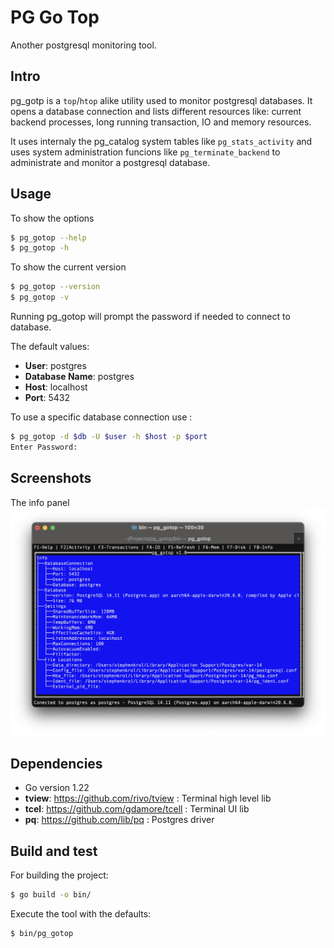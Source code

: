 # PG Go Top

Another postgresql monitoring tool.


## Intro

pg_gotp is a `top`/`htop` alike utility used to monitor postgresql databases.
It opens a database connection and lists different resources like: 
current backend processes, long running transaction, IO and memory resources.

It uses internaly the pg_catalog system tables like `pg_stats_activity` and uses system administration funcions like `pg_terminate_backend` to administrate and monitor a postgresql database.


## Usage

To show the options 
```bash
$ pg_gotop --help
$ pg_gotop -h
```

To show the current version
```bash
$ pg_gotop --version
$ pg_gotop -v
```

Running pg_gotop will prompt the password if needed to connect to database. 

The default values: 
* **User**: postgres
* **Database Name**: postgres
* **Host**: localhost
* **Port**: 5432 

To use a specific database connection use :
```bash
$ pg_gotop -d $db -U $user -h $host -p $port
Enter Password:  
```

## Screenshots
The info panel
![info panel](docs/screenshot1.png "Info Panel")
 

## Dependencies

* Go version 1.22
* **tview**: https://github.com/rivo/tview : Terminal high level lib
* **tcel**: https://github.com/gdamore/tcell : Terminal UI lib
* **pq**: https://github.com/lib/pq : Postgres driver


## Build and test

For building the project:
```bash
$ go build -o bin/
```

Execute the tool with the defaults:
```bash
$ bin/pg_gotop
```
